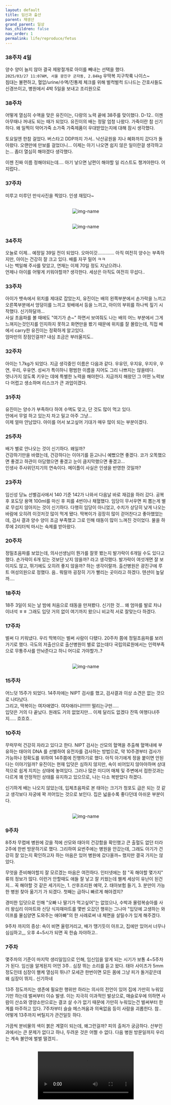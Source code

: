 ```yaml
---
layout: default
title: 임신과 출산
parent: 재생산
grand_parent: 일상
has_children: false
nav_order: 1
permalink: life/reproduce/fetus
---
```


### 38주차 4일  
  
양수 양이 늘지 않아 결국 제왕절개로 아이를 빼내는 선택을 했다.  
`2025/03/27 11:07AM, 서울 광진구 군자동, 2.84kg` 우딱복 지구착륙 나이스~  
침대는 불편하고, 혈압/urine/수액/진통제 체크를 위해 벌컥벌컥 드나드는 간호사들도 신경쓰이고, 병원에서 4박 5일을 보내고 조리원으로  
  
### 38주차  
  
어떻게 열심히 수액을 맞은 유진이는, 다량의 노력 끝에 38주를 맞이했다. D-12.. 이젠 아무때나 꺼내도 되는 때가 되었다. 유진이의 배는 정말 엄청 나왔다. 가죽이란 참 신기하다. 왜 일찍이 악어가죽 소가죽 가죽제품이 우대받았는지에 대해 잠시 생각했다.  
  
토요일엔 한참 걸었다. 버스타고 DDP까지 가서.. 낙산공원을 지나 혜화까지 갔다가 돌아왔다. 오랜만에 만보를 걸었더니... 이제는 아기 나오면 쉽지 않은 일이란걸 생각하고는... 좀더 열심히 해야겠다 생각했다.  
  
이젠 진짜 이름 정해야되는데.... 아기 낳으면 남편이 해야할 일 리스트도 챙겨야한다. 어지럽다..  
  
### 37주차  
  
미루고 미루던 만삭사진을 찍었다. 인생 재밌다~
<p align="center">
  <br><img alt="img-name" src="/assets/images/reproduce/fetus_37w.jpg" class="content-image-1"><br>
</p>
<p align="center">
  <br><img alt="img-name" src="/assets/images/reproduce/fetus_37w2.jpg" class="content-image-1"><br>
</p>


### 34주차
  
오늘로 이제... 예정일 39일 전이 되었다. 오마이갓............. 아직 여전히 양수는 부족하지만, 아이는 건강히 잘 크고 있다. 배를 자꾸 밀어 ㅋㅋ  
나는 백일해 주사를 맞았고, 연재는 이제 70일 정도 지났으려나.  
언제나 아이를 어떻게 키워야할까? 생각한다. 세상은 아직도 여전히 무섭다..  
  
### 33주차  
  
아이가 뱃속에서 위치를 제대로 잡았는지, 유진이는 배의 왼쪽부분에서 손가락을 느끼고 오른쪽부분에서 엉덩이를 느끼고 윗배에서 등을 느끼고, 아이의 부위를 하나씩 짚기 시작했다. 신기하달까...  
사실 초음파를 볼 때에도 "여기가 손~" 하면서 보여줘도 나는 배의 어느 부분에서 그게 느껴지는것인지를 인지하지 못하고 화면만을 봤기 때문에 위치를 잘 몰랐는데, 직접 배에서 carry한 유진이는 정확하게 알고있다.  
엄마만의 장점인걸까? 내심 조금은 부러울지도..  
  
### 32주차  
  
아이는 1.7kg가 되었다. 지금 생각중인 이름은 다음과 같다. 우유민, 우지유, 우지우, 우연, 우리, 우유연. 성씨가 특이하니 평범한 이름을 지어도 그리 나쁘지는 않을테다.  
엇나가지 않도록 키우는 데에 특별한 노력을 해야한다. 지금까지 해왔던 그 어떤 노력보다 어렵고 생소하며 리스크가 큰 과업이겠다.  
  
### 31주차  
  
유진이는 양수가 부족하다 하여 수액도 맞고, 단 것도 많이 먹고 있다.  
안에서 무얼 하고 있는지 차고 밀고 아주 그냥...  
이제 얼마 안남았다. 아이를 어서 보고싶어 기대가 매우 많이 되는 부분이겠다.  
  
### 25주차  
  
배가 별로 안나오는 것이 신기하다. 왜일까?  
건강하기만을 바랬는데, 건강하다는 이야기를 듣고나니 예뻤으면 좋겠다. 코가 오똑했으면 좋겠고 하관이 아담했으면 좋겠고 눈이 큼지막했으면 좋겠고...   
인생사 주사위던지기의 연속이다. 메이플이 사실은 인생을 반영한 것일까?  
  
### 23주차
  
임신성 당뇨 선별검사에서 140 기준 142가 나와서 다음날 바로 재검을 하러 갔다. 공복 후 포도당 용액 100ml를 마신 후 피를 4번이나 채혈했다. 임당이 무서우면 피 뽑는게 별로 무섭지 않아지는 것이 신기하다.
다행히 임당이 아니었고, 수치가 상당히 낮게 나오는 바람에 오히려 이것저것 많이 먹게 됐다.
딱복이가 굉장히 많이 걷어찬다고 좋아했었는데, 검사 결과 양수 양이 조금 부족했고 그로 인해 태동이 많이 느껴진 것이었다. 물을 하루에 2리터씩 마시는 숙제를 받아왔다.
  
### 20주차

정밀초음파를 보았는데, 의사선생님이 뭔가를 잘못 봤는지 발가락이 6개일 수도 있다고 했다. 손가락이 6개 있는 것보단 낫지 않을까? 라고 생각했다. 발가락이 여섯개면 잘 보이지도 않고, 뛰기에도 오히려 좋지 않을까? 하는 생각이랄까. 
출산병원은 광진구에 루트 여성의원으로 정했다. 음.. 뭐랄까 굉장히 기가 빨리는 곳이라고 하겠다. 텐션이 높달까....


### 18주차

18주 3일이 되는 날 밤에 처음으로 태동을 만져봤다. 신기한 것... 왜 엄마를 발로 차냐 이녀석 ㅎㅎ 그래도 입덧 거의 없이 여기까지 왔으니 비교적 서로 잘맞는다 하겠다.

### 17주차 

벌써 다 키워냈다. 우리 딱복이는 벌써 사람이 다됐다. 20주차 쯤에 정밀초음파를 보러가기로 했다. 극도의 저출산으로 출산병원이 별로 없는데다 국립의료원에서는 인력부족으로 무통주사를 안놔준다고 하니 어디로 가야할가..?
<p align="center">
  <br><img alt="img-name" src="/assets/images/reproduce/fetus_17w.jpeg" class="content-image-1"><br>
</p>

### 15주차  
  
어느덧 15주가 되었다. 14주차에는 NIPT 검사를 했고, 검사결과 이상 소견은 없는 것으로 나타났다.  
그리고, 딱복이는 여자애였다. 여자애라니!!!!!!! 떨리는구만.....  
입덧은 거의 다 끝났다. 원래도 거의 없었지만... 이제 달리도 없겠다 잔뜩 여행다녀주지..... 흐흐흐..  
  
### 10주차 

무럭무럭 건강히 자라고 있다고 한다. NIPT 검사는 산모의 혈액을 추출해 혈액내에 부유하는 태아의 DNA 를 선별하여 유전자를 검사하는 방법으로, 약 10주경부터 검사가 가능하나 정확도를 위하여 14주쯤에 진행하기로 했다. 아직 아기에게 정을 붙이면 안된다는 이야기일까?
유진이는 현재 입덧은 심하지 않지만, 속이 비어있지 않아야하며 상대적으로 쉽게 지치는 상태에 놓여있다. 그러나 많은 미디어 매체 및 주변에서 접한것과는 다르게 꽤 안정적인 상태를 유지하고 있으므로, 나는 다소 복받았다 하겠다.

신기하게 배는 나오지 않았는데, 입체초음파로 본 태아는 크기가 청포도 급은 되는 것 같고 생각보다 자궁에 꽉 끼어있는 것으로 보인다. 집은 넓을수록 좋다던데 아쉬운 부분이다.
<p align="center">
  <br><img alt="img-name" src="/assets/images/reproduce/fetus_10w.png" class="content-image-1"><br>
</p>

### 9주차

8주차 무렵에 병원에 갔을 적에 산모와 태아의 건강함을 확인했고 큰 출혈도 없던 터라 2주에 한번 방문하기로 했다. 그리하여 요번주에는 병원을 안갔는데, 그래도 아기가 건강히 잘 있는지 확인하고자 하는 마음은 있어 병원에 갔다올까~ 했지만 결국 가지는 않았다.

무엇을 준비해야할지 잘 모르겠는 마음은 여전하다. 인터넷에는 참 "꼭 해야할 몇가지" 류의 정보가 많다. 이런거 안할때도 애들 잘 낳고 잘 키웠는데 왤케 세상이 유난이 된건지... 
꼭 해야할 것 같은 세가지는, 1. 산후조리원 예약, 2. 태아보험 들기, 3. 분만이 가능한 병원 찾아 옮기기 가 되겠다. 첫째는 급하니 빠르게 해야겠지?

경미한 입덧으로 인해 "오빠 나 딸기가 먹고싶어"는 없었으나, 수박과 물렁복숭아를 사러 왕십리 이마트와 신당 식자재마트를 몇번 오갔던 행위는 그나마 "입덧에 고생하는 와이프를 물심양면 도와주는 애아빠"의 한 사례로써 내 체면을 살릴수가 있게 해주겠다. 

9주차 까지의 증상: 속이 비면 울렁거리고, 배가 땡기듯이 아프고, 집에만 있어서 너무나 심심하고,,, 오후 4~5시가 되면 꼭 한숨 자야하고.. 


### 7주차 

몇주차의 기준이 마지막 생리일임으로 인해, 임신임을 알게 되는 시기가 보통 4~5주차가 된다. 임신을 알게된지 어언 3주..
심장 뛰는 소리를 듣고 왔다. 태아 사이즈가 5mm 정도인데 심장이 왤케 열심히 뛰나? 모세관 한번이면 모든 몸에 그냥 피가 돌거같은데 왜 심장이 뛰지.. 신기하네

13주 정도까지는 생존에 필요한 행위만 하라는 의사의 전언이 있어 집에 가만히 누워있기만 하는데 벌써부터 이슈 발생.
이는 지극히 이과적인 발상으로, 매슬로우에 의하면 사람이 산소와 영양소만으로는 결코 살 수가 없기 때문에 가만히 누워있는건 벌써부터 한계를 마주하고 있다.
7주차부터 슬슬 메스꺼움과 의욕없음 등이 사람을 괴롭힌다. 참.. 어떻게 13주까지 버틸지가 관건일듯 하다.

가끔씩 분비물의 색이 붉은 계열이 되는데, 왜그런걸까? 피의 출처가 궁금하다. 
산부인과에서는 큰 문제가 없다고 하나, 두려운 것은 어쩔 수 없다. 다음 병원 방문일까지 우리는 계속 불안에 벌벌 떨겠지..

<p align="center">
  <br><video src="/assets/movies/reproduce/아기심장소리.mp4" class="content-image-1" controls=true loop=false></video><br>
</p>